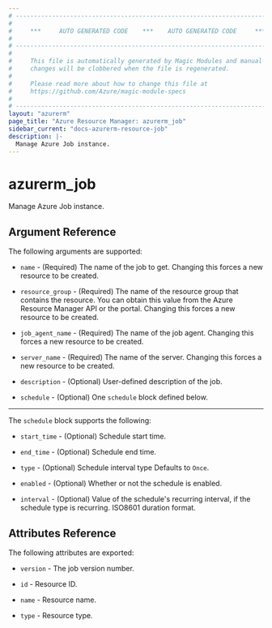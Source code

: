 ```yaml
---
# ----------------------------------------------------------------------------
#
#     ***     AUTO GENERATED CODE    ***    AUTO GENERATED CODE     ***
#
# ----------------------------------------------------------------------------
#
#     This file is automatically generated by Magic Modules and manual
#     changes will be clobbered when the file is regenerated.
#
#     Please read more about how to change this file at
#     https://github.com/Azure/magic-module-specs
#
# ----------------------------------------------------------------------------
layout: "azurerm"
page_title: "Azure Resource Manager: azurerm_job"
sidebar_current: "docs-azurerm-resource-job"
description: |-
  Manage Azure Job instance.
---
```


# azurerm_job

Manage Azure Job instance.


## Argument Reference

The following arguments are supported:

* `name` - (Required) The name of the job to get. Changing this forces a new resource to be created.

* `resource_group` - (Required) The name of the resource group that contains the resource. You can obtain this value from the Azure Resource Manager API or the portal. Changing this forces a new resource to be created.

* `job_agent_name` - (Required) The name of the job agent. Changing this forces a new resource to be created.

* `server_name` - (Required) The name of the server. Changing this forces a new resource to be created.

* `description` - (Optional) User-defined description of the job.

* `schedule` - (Optional) One `schedule` block defined below.

---

The `schedule` block supports the following:

* `start_time` - (Optional) Schedule start time.

* `end_time` - (Optional) Schedule end time.

* `type` - (Optional) Schedule interval type Defaults to `Once`.

* `enabled` - (Optional) Whether or not the schedule is enabled.

* `interval` - (Optional) Value of the schedule's recurring interval, if the schedule type is recurring. ISO8601 duration format.

## Attributes Reference

The following attributes are exported:

* `version` - The job version number.

* `id` - Resource ID.

* `name` - Resource name.

* `type` - Resource type.
